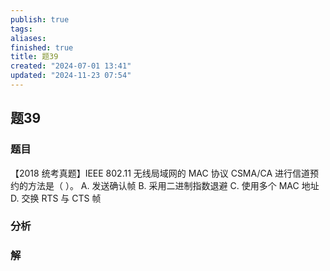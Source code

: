 ```yaml
---
publish: true
tags: 
aliases: 
finished: true
title: 题39
created: "2024-07-01 13:41"
updated: "2024-11-23 07:54"
---
```

## 题39
### 题目
【2018 统考真题】IEEE 802.11 无线局域网的 MAC 协议 CSMA/CA 进行信道预约的方法是（ ）。
A. 发送确认帧
B. 采用二进制指数退避
C. 使用多个 MAC 地址
D. 交换 RTS 与 CTS 帧
### 分析

### 解